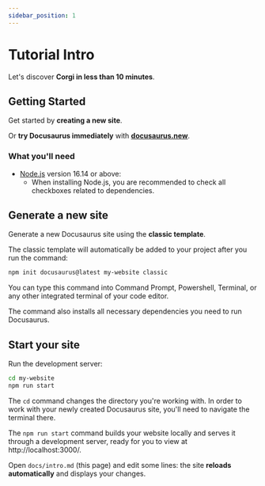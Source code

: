 ```yaml
---
sidebar_position: 1
---
```


# Tutorial Intro

Let's discover **Corgi in less than 10 minutes**.

## Getting Started

Get started by **creating a new site**.

Or **try Docusaurus immediately** with
**[docusaurus.new](https://docusaurus.new)**.

### What you'll need

- [Node.js](https://nodejs.org/en/download/) version 16.14 or above:
  - When installing Node.js, you are recommended to check all checkboxes related
    to dependencies.

## Generate a new site

Generate a new Docusaurus site using the **classic template**.

The classic template will automatically be added to your project after you run
the command:

```bash
npm init docusaurus@latest my-website classic
```

You can type this command into Command Prompt, Powershell, Terminal, or any
other integrated terminal of your code editor.

The command also installs all necessary dependencies you need to run Docusaurus.

## Start your site

Run the development server:

```bash
cd my-website
npm run start
```

The `cd` command changes the directory you're working with. In order to work
with your newly created Docusaurus site, you'll need to navigate the terminal
there.

The `npm run start` command builds your website locally and serves it through a
development server, ready for you to view at http://localhost:3000/.

Open `docs/intro.md` (this page) and edit some lines: the site **reloads
automatically** and displays your changes.

